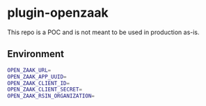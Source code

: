 # plugin-openzaak

This repo is a POC and is not meant to be used in production as-is.

## Environment

```sh
OPEN_ZAAK_URL=
OPEN_ZAAK_APP_UUID=
OPEN_ZAAK_CLIENT_ID=
OPEN_ZAAK_CLIENT_SECRET=
OPEN_ZAAK_RSIN_ORGANIZATION=
```
